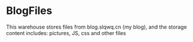 # BlogFiles
This warehouse stores files from blog.slqwq.cn (my blog), and the storage content includes: pictures, JS, css and other files
